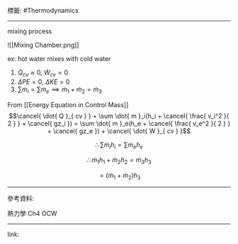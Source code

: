 標籤: #Thermodynamics 

---

mixing process

![[Mixing Chamber.png]]

ex: hot water mixes with cold water

1. $\dot{ Q }_{ cv }\approx 0$, $\dot{ W }_{ cv } = 0$
2. $\Delta PE = 0$, $\Delta KE = 0$
3. $\sum \dot{ m }_{ i } = \sum \dot{ m }_{ e } \implies \dot{ m }_{ 1 } + \dot{ m }_{ 2 } = \dot{ m }_{ 3 }$

From [[Energy Equation in Control Mass]]
$$\cancel{ \dot{ Q }_{ cv } } + \sum \dot{ m }_i(h_i + \cancel{ \frac{ v_i^2 }{ 2 } } + \cancel{ gz_i }) = \sum \dot{ m }_e(h_e + \cancel{ \frac{ v_e^2 }{ 2 } } + \cancel{ gz_e }) + \cancel{ \dot{ W }_{ cv } }$$

$$\therefore \sum \dot{ m }_i h_i = \sum \dot{ m }_e h_e$$

$$\therefore \dot{ m }_1 h_1 + \dot{ m }_2 h_2 = \dot{ m }_3 h_3$$

$$ = (\dot{ m }_1 + \dot{ m }_2)h_3$$

---

參考資料:

熱力學 Ch4 OCW

---

link:

